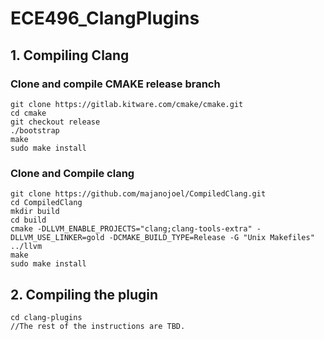 # ECE496_ClangPlugins

## 1. Compiling Clang 

### Clone and compile CMAKE release branch

```
git clone https://gitlab.kitware.com/cmake/cmake.git
cd cmake
git checkout release
./bootstrap
make
sudo make install
```

### Clone and Compile clang

```
git clone https://github.com/majanojoel/CompiledClang.git
cd CompiledClang
mkdir build
cd build
cmake -DLLVM_ENABLE_PROJECTS="clang;clang-tools-extra" -DLLVM_USE_LINKER=gold -DCMAKE_BUILD_TYPE=Release -G "Unix Makefiles" ../llvm
make
sudo make install
```

## 2. Compiling the plugin

```
cd clang-plugins
//The rest of the instructions are TBD.
```
